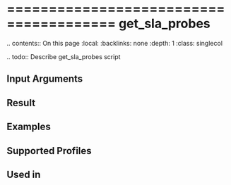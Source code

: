 

=======================================
get_sla_probes
=======================================

.. contents:: On this page
    :local:
    :backlinks: none
    :depth: 1
    :class: singlecol

.. todo::
    Describe get_sla_probes script

Input Arguments
---------------

Result
------

Examples
--------

Supported Profiles
------------------

Used in
-------
